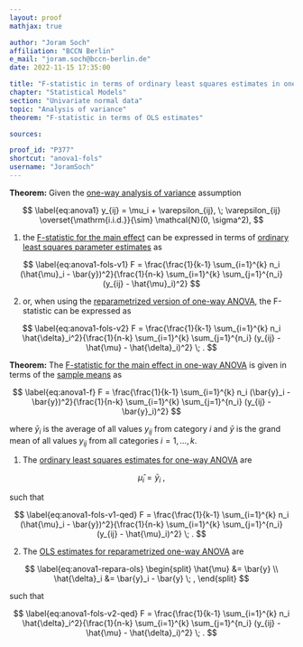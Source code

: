 ```yaml
---
layout: proof
mathjax: true

author: "Joram Soch"
affiliation: "BCCN Berlin"
e_mail: "joram.soch@bccn-berlin.de"
date: 2022-11-15 17:35:00

title: "F-statistic in terms of ordinary least squares estimates in one-way analysis of variance"
chapter: "Statistical Models"
section: "Univariate normal data"
topic: "Analysis of variance"
theorem: "F-statistic in terms of OLS estimates"

sources:

proof_id: "P377"
shortcut: "anova1-fols"
username: "JoramSoch"
---
```



**Theorem:** Given the [one-way analysis of variance](/D/anova1) assumption

$$ \label{eq:anova1}
y_{ij} = \mu_i + \varepsilon_{ij}, \; \varepsilon_{ij} \overset{\mathrm{i.i.d.}}{\sim} \mathcal{N}(0, \sigma^2),
$$

1) the [F-statistic for the main effect](/P/anova1-f) can be expressed in terms of [ordinary least squares parameter estimates](/P/anova1-ols) as

$$ \label{eq:anova1-fols-v1}
F = \frac{\frac{1}{k-1} \sum_{i=1}^{k} n_i (\hat{\mu}_i - \bar{y})^2}{\frac{1}{n-k} \sum_{i=1}^{k} \sum_{j=1}^{n_i} (y_{ij} - \hat{\mu}_i)^2}
$$

2) or, when using the [reparametrized version of one-way ANOVA](/P/anova1-repara), the F-statistic can be expressed as

$$ \label{eq:anova1-fols-v2}
F = \frac{\frac{1}{k-1} \sum_{i=1}^{k} n_i \hat{\delta}_i^2}{\frac{1}{n-k} \sum_{i=1}^{k} \sum_{j=1}^{n_i} (y_{ij} - \hat{\mu} - \hat{\delta}_i)^2} \; .
$$


**Theorem:** The [F-statistic for the main effect in one-way ANOVA](/P/anova1-f) is given in terms of the [sample means](/D/mean-samp) as

$$ \label{eq:anova1-f}
F = \frac{\frac{1}{k-1} \sum_{i=1}^{k} n_i (\bar{y}_i - \bar{y})^2}{\frac{1}{n-k} \sum_{i=1}^{k} \sum_{j=1}^{n_i} (y_{ij} - \bar{y}_i)^2}
$$

where $\bar{y} _i$ is the average of all values $y_{ij}$ from category $i$ and $\bar{y}$ is the grand mean of all values $y_{ij}$ from all categories $i = 1, \ldots, k$.

1) The [ordinary least squares estimates for one-way ANOVA](/P/anova1-ols) are

$$ \label{eq:anova1-ols}
\hat{\mu}_i = \bar{y}_i \; ,
$$

such that

$$ \label{eq:anova1-fols-v1-qed}
F = \frac{\frac{1}{k-1} \sum_{i=1}^{k} n_i (\hat{\mu}_i - \bar{y})^2}{\frac{1}{n-k} \sum_{i=1}^{k} \sum_{j=1}^{n_i} (y_{ij} - \hat{\mu}_i)^2} \; .
$$

2) The [OLS estimates for reparametrized one-way ANOVA](/P/anova1-repara) are

$$ \label{eq:anova1-repara-ols}
\begin{split}
\hat{\mu} &= \bar{y} \\
\hat{\delta}_i &= \bar{y}_i - \bar{y} \; ,
\end{split}
$$

such that

$$ \label{eq:anova1-fols-v2-qed}
F = \frac{\frac{1}{k-1} \sum_{i=1}^{k} n_i \hat{\delta}_i^2}{\frac{1}{n-k} \sum_{i=1}^{k} \sum_{j=1}^{n_i} (y_{ij} - \hat{\mu} - \hat{\delta}_i)^2} \; .
$$
